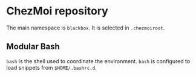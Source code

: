 # ChezMoi repository

The main namespace is `blackbox`. It is selected in `.chezmoiroot`.

## Modular Bash

`bash` is the shell used to coordinate the environment. `bash` is
configured to load snippets from `$HOME/.bashrc.d`.

